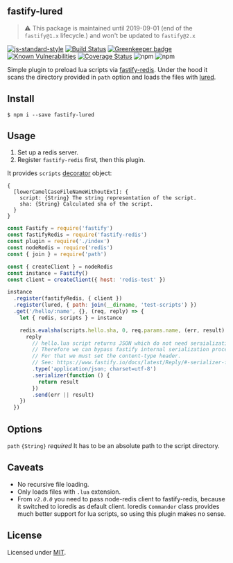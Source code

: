 ## fastify-lured

> :warning: This package is maintained until 2019-09-01 (end of the `fastify@1.x` lifecycle.) and won't be updated to `fastify@2.x`

[![js-standard-style](https://img.shields.io/badge/code%20style-standard-brightgreen.svg?style=flat)](http://standardjs.com/)
[![Build Status](https://travis-ci.org/lependu/fastify-lured.svg?branch=master)](https://travis-ci.org/lependu/fastify-lured)
[![Greenkeeper badge](https://badges.greenkeeper.io/lependu/fastify-lured.svg)](https://greenkeeper.io/)
[![Known Vulnerabilities](https://snyk.io/test/github/lependu/fastify-lured/badge.svg)](https://snyk.io/test/github/lependu/fastify-lured)
[![Coverage Status](https://coveralls.io/repos/github/lependu/fastify-lured/badge.svg?branch=master)](https://coveralls.io/github/lependu/fastify-lured?branch=master)
![npm](https://img.shields.io/npm/v/fastify-lured.svg)
![npm](https://img.shields.io/npm/dm/fastify-lured.svg)

Simple plugin to preload lua scripts via [fastify-redis](https://github.com/fastify/fastify-redis). Under the hood it scans the directory provided in `path` option and loads the files with [lured](https://github.com/enobufs/lured).

## Install
```
$ npm i --save fastify-lured
```

## Usage

1. Set up a redis server.
2. Register `fastify-redis` first, then this plugin.

It provides `scripts` [decorator](https://www.fastify.io/docs/latest/Decorators/) object:
```
{
  [lowerCamelCaseFileNameWithoutExt]: {
    script: {String} The string representation of the script.
    sha: {String} Calculated sha of the script.
  }
}
```

```js
const Fastify = require('fastify')
const fastifyRedis = require('fastify-redis')
const plugin = require('./index')
const nodeRedis = require('redis')
const { join } = require('path')

const { createClient } = nodeRedis
const instance = Fastify()
const client = createClient({ host: 'redis-test' })

instance
  .register(fastifyRedis, { client })
  .register(lured, { path: join(__dirname, 'test-scripts') })
  .get('/hello/:name', {}, (req, reply) => {
    let { redis, scripts } = instance

    redis.evalsha(scripts.hello.sha, 0, req.params.name, (err, result) => {
      reply
        // hello.lua script returns JSON which do not need seraialization.
        // Therefore we can bypass fastify internal serialization process.
        // For that we must set the content-type header.
        // See: https://www.fastify.io/docs/latest/Reply/#-serializer-func-
        .type('application/json; charset=utf-8')
        .serializer(function () {
          return result
        })
        .send(err || result)
    })
  })
```

## Options

`path` `{String}` *required* It has to be an absolute path to the script directory.

## Caveats

- No recursive file loading.
- Only loads files with `.lua` extension.
- From *`v2.0.0`* you need to pass node-redis client to fastify-redis, because it switched to ioredis as default client. Ioredis `Commander` class provides much better support for lua scripts, so using this plugin makes no sense.

## License

Licensed under [MIT](./LICENSE).
